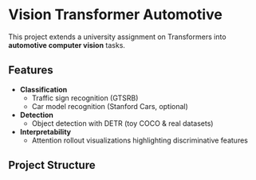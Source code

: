 # Vision Transformer Automotive 

This project extends a university assignment on Transformers into **automotive computer vision** tasks.

## Features
- **Classification**
  - Traffic sign recognition (GTSRB)
  - Car model recognition (Stanford Cars, optional)
- **Detection**
  - Object detection with DETR (toy COCO & real datasets)
- **Interpretability**
  - Attention rollout visualizations highlighting discriminative features

## Project Structure
